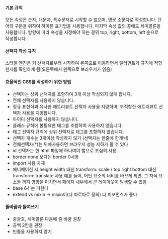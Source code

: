 #### 기본 규칙

모든 속성은 숫자, 대문자, 특수문자로 시작할 수 없으며, 영문 소문자로 작성합니다.
단어의 구분을 위하여 하이픈 표기법을 사용합니다.
마지막 속성 값의 끝에도 세미콜론을 사용합니다.
방향에 따라 속성을 지정해야 하는 경위 top, right, bottom, left 순으로 작성합니다.

#### 선택자 작성 규칙
스타일 엔진은 키 선택자로부터 시작하여 왼쪽으로 이동하면서 엘리먼트가 규칙에 적합한지를 확인하게 됨(오른쪽에서 왼쪽으로 브라우저가 읽음)


#### 효율적인 CSS를 작성하기 위한 방법

- 선택자는 상위 선택자를 포함하여 3개 이상 작성되지 않게 합니다.
- 전체 선택자를 사용하지 않습니다.
- 정규 표현식과 유사한 애트리뷰트 선택자 사용을 지양하며, 부적합한 애트리뷰트 선택자 사용을 지양합니다.
- 아이디 선택자를 사용하지 않습니다.
- 클래스 규칙에 불필요한 태그를 조합하여 사용하지 않습니다.
- 태그 선택자 규칙에 상위 선택자로 태그를 포함하지 않습니다.
- 선택자 개수는 3개이상 작성하지 않기 (선택자는 한줄에 한개씩)
- 전체선택자(*)는 뒤에사용하면 브라우저 성능 저하가 올 수 있다
- id 선택자는 한 html 파일에 하나여야 함으로 조심히 사용
- border none 보다는 border 0사용
- import 사용 자제
- 에니메이션 시 height width 대신 transform: scale / top right bottom 대신 transform: translate 사용
   예를 들어, 어떤 요소의 너비를 바꾸게 되면, 그 자식 요소들 까지 영향을 미치면서 페이지 내부에서 큰 레이아웃이 발생할 수 있음
- base 64 는 피한다
- extend vs mixin -> mixin이(다 따로따로 정의) 더 퍼포먼스가 좋다

#### 줄바꿈과 들여쓰기
- 중괄호, 세미콜론 다음에 줄 바꿈 권장
- 공백 2칸을 권장
- 빈줄을 사용하지 않기

<!-- #### 속성 우선순위 (권장) abc순서가 더 좋다는 말도 있음

1. display
2. list-style
3. position
4. float
5. clear
6. width / height
7. padding / margin
8. border / background
9. color / font
10. text-decoration
11. text-align / vertical-align
12. white-space
13. other text
14. content -->